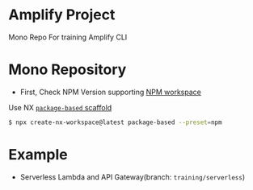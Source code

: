 # Amplify Project

Mono Repo For training Amplify CLI

# Mono Repository

- First, Check NPM Version supporting [NPM workspace](https://docs.npmjs.com/cli/v7/using-npm/workspaces)

Use NX [`package-based` scaffold](https://nx.dev/getting-started/package-based-repo-tutorial)

```bash
$ npx create-nx-workspace@latest package-based --preset=npm
```

# Example

- Serverless Lambda and API Gateway(branch: `training/serverless`)
